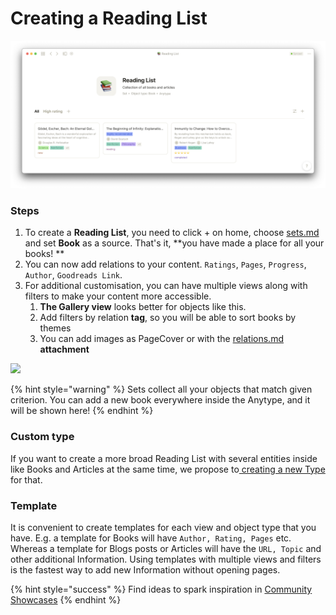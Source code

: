 # Creating a Reading List

![](<../.gitbook/assets/Screenshot 2021-11-09 at 18.54.53.png>)

### Steps

1. To create a **Reading List**, you need to click + on home, choose [sets.md](../fundamentals/sets.md "mention") and set **Book** as a source. That's it, **you have made a place for all your books! **
2. &#x20;You can now add relations to your content. `Ratings`, `Pages`, `Progress`, `Author`, `Goodreads Link`.
3. For additional customisation, you can have multiple views along with filters to make your content more accessible.&#x20;
   1. **The Gallery view** looks better for objects like this.
   2. Add filters by relation **tag**, so you will be able to sort books by themes
   3. You can add images as PageCover or with the [relations.md](../fundamentals/relations.md "mention") **attachment**&#x20;

![](<../.gitbook/assets/test (2).gif>)

{% hint style="warning" %}
Sets collect all your objects that match given criterion. You can add a new book everywhere inside the Anytype, and it will be shown here!
{% endhint %}

### Custom type

If you want to create a more broad Reading List with several entities inside like Books and Articles at the same time, we propose to[ creating a new Type](https://doc.anytype.io/intro/fundamentals/type#creating-types) for that.

### Template

It is convenient to create templates for each view and object type that you have. E.g. a template for Books will have `Author, Rating, Pages` etc. Whereas a template for Blogs posts or Articles will have the `URL, Topic` and other additional Information. Using templates with multiple views and filters is the fastest way to add new Information without opening pages.

{% hint style="success" %}
​Find ideas to spark inspiration in [Community Showcases](https://community.anytype.io/c/general-discussion/showcase/13)
{% endhint %}
